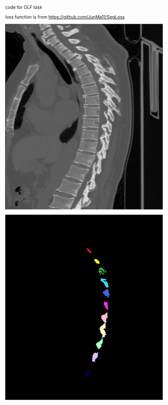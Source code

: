 code for OLF task

loss function is from https://github.com/JunMa11/SegLoss

![CT data](https://github.com/riverback/OLF-toolkit/blob/main/presentation/raw_data_vis.png)

![Annotation](https://github.com/riverback/OLF-toolkit/blob/main/presentation/nii_label_vis.png)